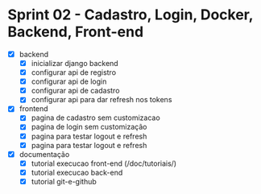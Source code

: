 # Sprint 02 - Cadastro, Login, Docker, Backend, Front-end

- [x] backend
    - [x] inicializar django backend
    - [x] configurar api de registro
    - [x] configurar api de login
    - [x] configurar api de cadastro
    - [x] configurar api para dar refresh nos tokens
- [x] frontend
    - [x] pagina de cadastro sem customizacao
    - [x] pagina de login sem customização
    - [x] pagina para testar logout e refresh
    - [x] pagina para testar logout e refresh
- [x] documentação
	- [x] tutorial execucao front-end (/doc/tutoriais/)
	- [x] tutorial execucao back-end
	- [x] tutorial git-e-github